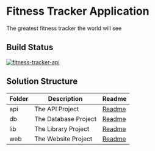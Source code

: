 # Fitness Tracker Application
The greatest fitness tracker the world will see

## Build Status
[![fitness-tracker-api](https://github.com/PatersonMichael/fitness-tracker-app/actions/workflows/api.node.js.yaml/badge.svg)](https://github.com/PatersonMichael/fitness-tracker-app/actions/workflows/api.node.js.yaml)

## Solution Structure

| Folder      | Description          | Readme 
| ----------- | -------------------- | ------
| api         | The API Project      | [Readme](api/README.md)
| db          | The Database Project | [Readme](db/README.md)
| lib         | The Library Project  | [Readme](lib/README.md)
| web         | The Website Project  | [Readme](web/README.md)
